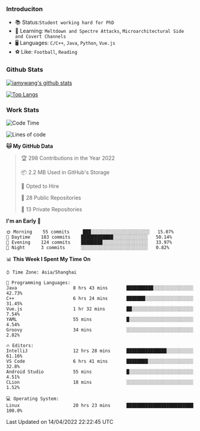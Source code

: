 ### Introduciton

- 📚 Status:`Student working hard for PhD`
- 🔎 Learning: `Meltdown and Spectre Attacks`, `Microarchitectural Side and Covert Channels`
- 🖥️ Languages: `C/C++`, `Java`, `Python`, `Vue.js`
- ⚽ Like: `Football`, `Reading`

### Github Stats

[![iamywang's github stats](https://github-readme-stats.vercel.app/api?username=iamywang&count_private=true&show_icons=true)]()

[![Top Langs](https://github-readme-stats.vercel.app/api/top-langs/?username=iamywang&layout=compact)]()

### Work Stats

<!--START_SECTION:waka-->
![Code Time](http://img.shields.io/badge/Code%20Time-271%20hrs%2022%20mins-blue)

![Lines of code](https://img.shields.io/badge/From%20Hello%20World%20I%27ve%20Written-523%20Thousand%20lines%20of%20code-blue)

**🐱 My GitHub Data** 

> 🏆 298 Contributions in the Year 2022
 > 
> 📦 2.2 MB Used in GitHub's Storage 
 > 
> 💼 Opted to Hire
 > 
> 📜 28 Public Repositories 
 > 
> 🔑 13 Private Repositories  
 > 
**I'm an Early 🐤** 

```text
🌞 Morning    55 commits     ███░░░░░░░░░░░░░░░░░░░░░░   15.07% 
🌆 Daytime    183 commits    ████████████░░░░░░░░░░░░░   50.14% 
🌃 Evening    124 commits    ████████░░░░░░░░░░░░░░░░░   33.97% 
🌙 Night      3 commits      ░░░░░░░░░░░░░░░░░░░░░░░░░   0.82%

```


📊 **This Week I Spent My Time On** 

```text
⌚︎ Time Zone: Asia/Shanghai

💬 Programming Languages: 
Java                     8 hrs 43 mins       ██████████░░░░░░░░░░░░░░░   42.73% 
C++                      6 hrs 24 mins       ███████░░░░░░░░░░░░░░░░░░   31.45% 
Vue.js                   1 hr 32 mins        ██░░░░░░░░░░░░░░░░░░░░░░░   7.54% 
YAML                     55 mins             █░░░░░░░░░░░░░░░░░░░░░░░░   4.54% 
Groovy                   34 mins             ░░░░░░░░░░░░░░░░░░░░░░░░░   2.82%

🔥 Editors: 
IntelliJ                 12 hrs 28 mins      ███████████████░░░░░░░░░░   61.16% 
VS Code                  6 hrs 41 mins       ████████░░░░░░░░░░░░░░░░░   32.8% 
Android Studio           55 mins             █░░░░░░░░░░░░░░░░░░░░░░░░   4.51% 
CLion                    18 mins             ░░░░░░░░░░░░░░░░░░░░░░░░░   1.52%

💻 Operating System: 
Linux                    20 hrs 23 mins      █████████████████████████   100.0%

```


 Last Updated on 14/04/2022 22:22:45 UTC
<!--END_SECTION:waka-->
